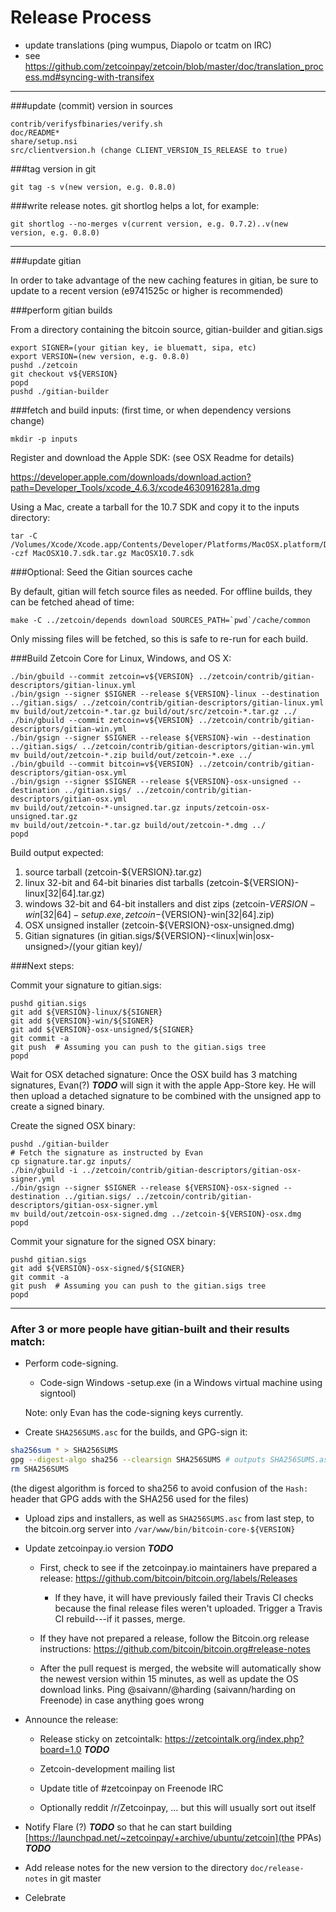 Release Process
====================

* update translations (ping wumpus, Diapolo or tcatm on IRC)
* see https://github.com/zetcoinpay/zetcoin/blob/master/doc/translation_process.md#syncing-with-transifex

* * *

###update (commit) version in sources

	contrib/verifysfbinaries/verify.sh
	doc/README*
	share/setup.nsi
	src/clientversion.h (change CLIENT_VERSION_IS_RELEASE to true)

###tag version in git

	git tag -s v(new version, e.g. 0.8.0)

###write release notes. git shortlog helps a lot, for example:

	git shortlog --no-merges v(current version, e.g. 0.7.2)..v(new version, e.g. 0.8.0)

* * *

###update gitian

 In order to take advantage of the new caching features in gitian, be sure to update to a recent version (e9741525c or higher is recommended)

###perform gitian builds

 From a directory containing the bitcoin source, gitian-builder and gitian.sigs

	export SIGNER=(your gitian key, ie bluematt, sipa, etc)
	export VERSION=(new version, e.g. 0.8.0)
	pushd ./zetcoin
	git checkout v${VERSION}
	popd
	pushd ./gitian-builder

###fetch and build inputs: (first time, or when dependency versions change)
 
	mkdir -p inputs

 Register and download the Apple SDK: (see OSX Readme for details)
 
 https://developer.apple.com/downloads/download.action?path=Developer_Tools/xcode_4.6.3/xcode4630916281a.dmg
 
 Using a Mac, create a tarball for the 10.7 SDK and copy it to the inputs directory:
 
	tar -C /Volumes/Xcode/Xcode.app/Contents/Developer/Platforms/MacOSX.platform/Developer/SDKs/ -czf MacOSX10.7.sdk.tar.gz MacOSX10.7.sdk

###Optional: Seed the Gitian sources cache

  By default, gitian will fetch source files as needed. For offline builds, they can be fetched ahead of time:

	make -C ../zetcoin/depends download SOURCES_PATH=`pwd`/cache/common

  Only missing files will be fetched, so this is safe to re-run for each build.

###Build Zetcoin Core for Linux, Windows, and OS X:

	./bin/gbuild --commit zetcoin=v${VERSION} ../zetcoin/contrib/gitian-descriptors/gitian-linux.yml
	./bin/gsign --signer $SIGNER --release ${VERSION}-linux --destination ../gitian.sigs/ ../zetcoin/contrib/gitian-descriptors/gitian-linux.yml
	mv build/out/zetcoin-*.tar.gz build/out/src/zetcoin-*.tar.gz ../
	./bin/gbuild --commit zetcoin=v${VERSION} ../zetcoin/contrib/gitian-descriptors/gitian-win.yml
	./bin/gsign --signer $SIGNER --release ${VERSION}-win --destination ../gitian.sigs/ ../zetcoin/contrib/gitian-descriptors/gitian-win.yml
	mv build/out/zetcoin-*.zip build/out/zetcoin-*.exe ../
	./bin/gbuild --commit bitcoin=v${VERSION} ../zetcoin/contrib/gitian-descriptors/gitian-osx.yml
	./bin/gsign --signer $SIGNER --release ${VERSION}-osx-unsigned --destination ../gitian.sigs/ ../zetcoin/contrib/gitian-descriptors/gitian-osx.yml
	mv build/out/zetcoin-*-unsigned.tar.gz inputs/zetcoin-osx-unsigned.tar.gz
	mv build/out/zetcoin-*.tar.gz build/out/zetcoin-*.dmg ../
	popd
  Build output expected:

  1. source tarball (zetcoin-${VERSION}.tar.gz)
  2. linux 32-bit and 64-bit binaries dist tarballs (zetcoin-${VERSION}-linux[32|64].tar.gz)
  3. windows 32-bit and 64-bit installers and dist zips (zetcoin-${VERSION}-win[32|64]-setup.exe, zetcoin-${VERSION}-win[32|64].zip)
  4. OSX unsigned installer (zetcoin-${VERSION}-osx-unsigned.dmg)
  5. Gitian signatures (in gitian.sigs/${VERSION}-<linux|win|osx-unsigned>/(your gitian key)/

###Next steps:

Commit your signature to gitian.sigs:

	pushd gitian.sigs
	git add ${VERSION}-linux/${SIGNER}
	git add ${VERSION}-win/${SIGNER}
	git add ${VERSION}-osx-unsigned/${SIGNER}
	git commit -a
	git push  # Assuming you can push to the gitian.sigs tree
	popd

  Wait for OSX detached signature:
	Once the OSX build has 3 matching signatures, Evan(?) ***TODO*** will sign it with the apple App-Store key.
	He will then upload a detached signature to be combined with the unsigned app to create a signed binary.

  Create the signed OSX binary:

	pushd ./gitian-builder
	# Fetch the signature as instructed by Evan
	cp signature.tar.gz inputs/
	./bin/gbuild -i ../zetcoin/contrib/gitian-descriptors/gitian-osx-signer.yml
	./bin/gsign --signer $SIGNER --release ${VERSION}-osx-signed --destination ../gitian.sigs/ ../zetcoin/contrib/gitian-descriptors/gitian-osx-signer.yml
	mv build/out/zetcoin-osx-signed.dmg ../zetcoin-${VERSION}-osx.dmg
	popd

Commit your signature for the signed OSX binary:

	pushd gitian.sigs
	git add ${VERSION}-osx-signed/${SIGNER}
	git commit -a
	git push  # Assuming you can push to the gitian.sigs tree
	popd

-------------------------------------------------------------------------

### After 3 or more people have gitian-built and their results match:

- Perform code-signing.

    - Code-sign Windows -setup.exe (in a Windows virtual machine using signtool)

  Note: only Evan has the code-signing keys currently.

- Create `SHA256SUMS.asc` for the builds, and GPG-sign it:
```bash
sha256sum * > SHA256SUMS
gpg --digest-algo sha256 --clearsign SHA256SUMS # outputs SHA256SUMS.asc
rm SHA256SUMS
```
(the digest algorithm is forced to sha256 to avoid confusion of the `Hash:` header that GPG adds with the SHA256 used for the files)

- Upload zips and installers, as well as `SHA256SUMS.asc` from last step, to the bitcoin.org server
  into `/var/www/bin/bitcoin-core-${VERSION}`

- Update zetcoinpay.io version ***TODO***

  - First, check to see if the zetcoinpay.io maintainers have prepared a
    release: https://github.com/bitcoin/bitcoin.org/labels/Releases

      - If they have, it will have previously failed their Travis CI
        checks because the final release files weren't uploaded.
        Trigger a Travis CI rebuild---if it passes, merge.

  - If they have not prepared a release, follow the Bitcoin.org release
    instructions: https://github.com/bitcoin/bitcoin.org#release-notes

  - After the pull request is merged, the website will automatically show the newest version within 15 minutes, as well
    as update the OS download links. Ping @saivann/@harding (saivann/harding on Freenode) in case anything goes wrong

- Announce the release:

  - Release sticky on zetcointalk: https://zetcointalk.org/index.php?board=1.0 ***TODO***

  - Zetcoin-development mailing list

  - Update title of #zetcoinpay on Freenode IRC

  - Optionally reddit /r/Zetcoinpay, ... but this will usually sort out itself

- Notify Flare (?) ***TODO*** so that he can start building [https://launchpad.net/~zetcoinpay/+archive/ubuntu/zetcoin](the PPAs) ***TODO***

- Add release notes for the new version to the directory `doc/release-notes` in git master

- Celebrate
